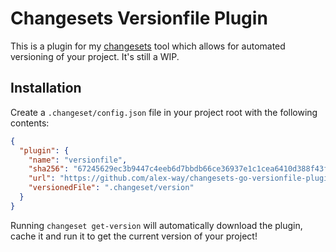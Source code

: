 # Changesets Versionfile Plugin

This is a plugin for my [changesets](https://github.com/alex-way/changesets-go) tool which allows for automated versioning of your project. It's still a WIP.

## Installation

Create a `.changeset/config.json` file in your project root with the following contents:

```json
{
  "plugin": {
    "name": "versionfile",
    "sha256": "67245629ec3b9447c4eeb6d7bbdb66ce36937e1c1cea6410d388f43f8bb68e17",
    "url": "https://github.com/alex-way/changesets-go-versionfile-plugin/releases/download/0.0.2/versionfile.wasm",
    "versionedFile": ".changeset/version"
  }
}
```

Running `changeset get-version` will automatically download the plugin, cache it and run it to get the current version of your project!
